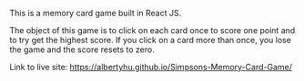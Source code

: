 This is a memory card game built in React JS. 

The object of this game is to click on each card once to score one point and to try get the highest score. 
If you click on a card more than once, you lose the game and the score resets to zero.

Link to live site: https://albertyhu.github.io/Simpsons-Memory-Card-Game/
